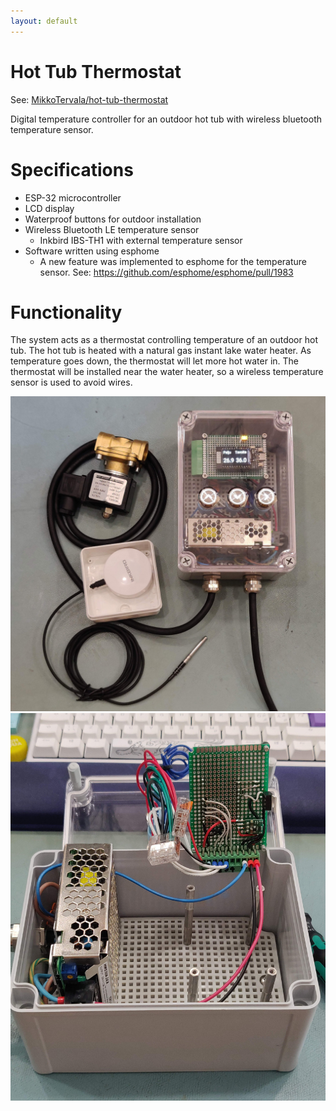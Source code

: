 ```yaml
---
layout: default
---
```


# Hot Tub Thermostat

See: [MikkoTervala/hot-tub-thermostat](https://github.com/MikkoTervala/hot-tub-thermostat)

Digital temperature controller for an outdoor hot tub with wireless bluetooth temperature sensor.

# Specifications

* ESP-32 microcontroller
* LCD display
* Waterproof buttons for outdoor installation
* Wireless Bluetooth LE temperature sensor
    * Inkbird IBS-TH1 with external temperature sensor
* Software written using esphome
    * A new feature was implemented to esphome for the temperature sensor. See: https://github.com/esphome/esphome/pull/1983

# Functionality

The system acts as a thermostat controlling temperature of an outdoor hot tub. The hot tub is heated with a natural gas instant lake water heater. As temperature goes down, the thermostat will let more hot water in. The thermostat will be installed near the water heater, so a wireless temperature sensor is used to avoid wires.

![Complete device](https://github.com/MikkoTervala/hot-tub-thermostat/blob/15489d8e10850ae11e7a28fb34a6d1e8b95e7a0e/images/complete_device.jpeg)
![Electronics](https://github.com/MikkoTervala/hot-tub-thermostat/blob/15489d8e10850ae11e7a28fb34a6d1e8b95e7a0e/images/electronics.jpeg)
